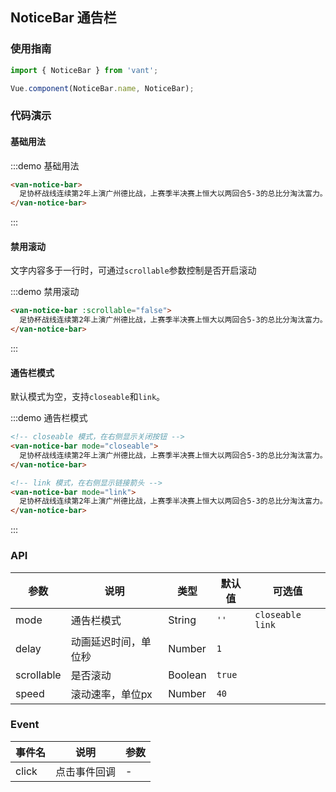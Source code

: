 <style>
.demo-notice-bar {
  .van-notice-bar:not(:first-of-type) {
    margin-top: 15px;
  }
}
</style>

## NoticeBar 通告栏

### 使用指南
``` javascript
import { NoticeBar } from 'vant';

Vue.component(NoticeBar.name, NoticeBar);
```

### 代码演示

#### 基础用法

:::demo 基础用法
```html
<van-notice-bar>
  足协杯战线连续第2年上演广州德比战，上赛季半决赛上恒大以两回合5-3的总比分淘汰富力。
</van-notice-bar>
```
:::

#### 禁用滚动
文字内容多于一行时，可通过`scrollable`参数控制是否开启滚动

:::demo 禁用滚动
```html
<van-notice-bar :scrollable="false">
  足协杯战线连续第2年上演广州德比战，上赛季半决赛上恒大以两回合5-3的总比分淘汰富力。
</van-notice-bar>
```
:::

#### 通告栏模式
默认模式为空，支持`closeable`和`link`。

:::demo 通告栏模式
```html
<!-- closeable 模式，在右侧显示关闭按钮 -->
<van-notice-bar mode="closeable">
  足协杯战线连续第2年上演广州德比战，上赛季半决赛上恒大以两回合5-3的总比分淘汰富力。
</van-notice-bar>

<!-- link 模式，在右侧显示链接箭头 -->
<van-notice-bar mode="link">
  足协杯战线连续第2年上演广州德比战，上赛季半决赛上恒大以两回合5-3的总比分淘汰富力。
</van-notice-bar>
```
:::

### API

| 参数       | 说明      | 类型       | 默认值       | 可选值       |
|-----------|-----------|-----------|-------------|-------------|
| mode | 通告栏模式 | String | `''` | `closeable` `link` |
| delay | 动画延迟时间，单位秒 | Number | `1` | |
| scrollable | 是否滚动 | Boolean | `true` | |
| speed | 滚动速率，单位px | Number | `40` | |

### Event

| 事件名       | 说明      | 参数       |
|-----------|-----------|-----------|
| click | 点击事件回调 | - |

